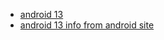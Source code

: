 - [android 13](https://en.wikipedia.org/wiki/Android_13)
- [android 13 info from android site](https://developer.android.com/about/versions/13)